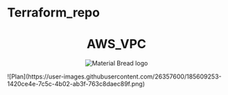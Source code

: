 # Terraform_repo
<h1 align="center">AWS_VPC</h1>
<p align="center">
    <img src="https://user-images.githubusercontent.com/26357600/185609253-1420ce4e-7c5c-4b02-ab3f-763c8daec89f.png" alt="Material Bread logo">
</p>
![Plan](https://user-images.githubusercontent.com/26357600/185609253-1420ce4e-7c5c-4b02-ab3f-763c8daec89f.png)


